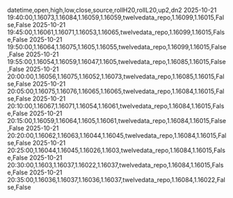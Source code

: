 datetime,open,high,low,close,source,rollH20,rollL20,up2,dn2
2025-10-21 19:40:00,1.16073,1.16084,1.16059,1.16059,twelvedata_repo,1.16099,1.16015,False,False
2025-10-21 19:45:00,1.16061,1.16071,1.16053,1.16065,twelvedata_repo,1.16099,1.16015,False,False
2025-10-21 19:50:00,1.16064,1.16075,1.1605,1.16055,twelvedata_repo,1.16099,1.16015,False,False
2025-10-21 19:55:00,1.16054,1.16059,1.16047,1.1605,twelvedata_repo,1.16085,1.16015,False,False
2025-10-21 20:00:00,1.16056,1.16075,1.16052,1.16073,twelvedata_repo,1.16085,1.16015,False,False
2025-10-21 20:05:00,1.16075,1.16076,1.16065,1.16065,twelvedata_repo,1.16084,1.16015,False,False
2025-10-21 20:10:00,1.16067,1.16071,1.16054,1.16061,twelvedata_repo,1.16084,1.16015,False,False
2025-10-21 20:15:00,1.16059,1.16064,1.1605,1.16061,twelvedata_repo,1.16084,1.16015,False,False
2025-10-21 20:20:00,1.16062,1.16063,1.16044,1.16045,twelvedata_repo,1.16084,1.16015,False,False
2025-10-21 20:25:00,1.16044,1.16045,1.16026,1.1603,twelvedata_repo,1.16084,1.16015,False,False
2025-10-21 20:30:00,1.1603,1.16037,1.16022,1.16037,twelvedata_repo,1.16084,1.16015,False,False
2025-10-21 20:35:00,1.16036,1.16037,1.16036,1.16037,twelvedata_repo,1.16084,1.16022,False,False
